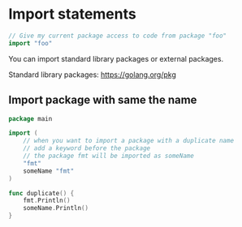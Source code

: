 # Import statements

```go
// Give my current package access to code from package "foo"
import "foo"
```

You can import standard library packages or external packages.

Standard library packages:
https://golang.org/pkg


## Import package with same the name

```go
package main

import (
	// when you want to import a package with a duplicate name
	// add a keyword before the package
    // the package fmt will be imported as someName
	"fmt"
	someName "fmt"
)

func duplicate() {
	fmt.Println()
	someName.Println()
}
```
